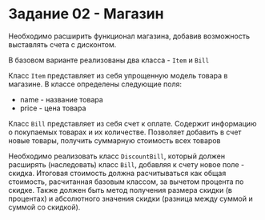 # Задание 02 - Магазин

Необходимо расширить функционал магазина, добавив возможность выставлять счета с дисконтом.

В базовом варианте реализованы два класса - `Item` и `Bill`

Класс `Item` представляет из себя упрощенную модель товара в магазине. В классе определены следующие поля:
* name - название товара
* price - цена товара

Класс `Bill` представляет из себя счет к оплате. Содержит информацию о покупаемых товарах и их количестве.
Позволяет добавить в счет новые товары, получить суммарную стоимость всех товаров

Необходимо реализовать класс `DiscountBill`, который должен расширять (наследовать) класс `Bill`, добавляя к счету новое
поле - скидка. Итоговая стоимость должна расчитываться как общая стоимость, расчитанная базовым классом, за вычетом процента по скидке.
Также должен быть метод получения размера скидки (в процентах) и абсолютного значения скидки (разница между суммой и суммой со скидкой).
